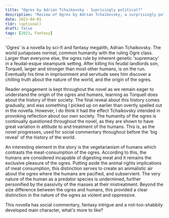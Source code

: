 ```yaml
---
title: "Ogres by Adrian Tchaikovsky - Suprisingly political?"
description: "Review of Ogres by Adrian Tchaikovsky, a surprisingly political little fantasy novella."
date: 2023-04-01
tldr: (optional)
draft: false
tags: [2023, Fantasy]
---
```


'Ogres' is a novella by sci-fi and fantasy megalith, Adrian Tchaikovsky. The world juxtaposes normal, common humanity with the ruling Ogre class. Larger than everyone else, the ogres rule by inherent genetic 'supremacy' in a feudal-esque steampunk setting. After killing his feudal landlords son, Torquell, larger and stronger than most other humans, is on the run. Eventually his time in imprisonment and servitude sees him discover a chilling truth about the nature of the world, and the origin of the ogres.

Reader engagement is kept throughout the novel as we remain eager to understand the origin of the ogres and humans, learning as Torquell does about the history of their society. The final reveal about this history comes gradually, and was something I picked up on earlier than overtly spelled out in the novella. However, I do think it had the effect Tchaikovsky intended in provoking reflection about our own society. The humanity of the ogres is continually questioned throughout the novel, as they are shown to have great variation in attitude to and treatment of the humans. This is, as the novel progresses, used for social commentary throughout before the 'big reveal' of the history of the world.

An interesting element in the story is the vegetarianism of humans which contrasts the meat-consumption of the ogres. According to this, the humans are considered incapable of digesting meat and it remains the exclusive pleasure of the ogres. Putting aside the animal rights implications of meat consumption, this distinction serves to create an animalistic air about the ogres where the humans are pacified, and subservient. The very nature of the human as a predator species is undermined, further personified by the passivity of the masses at their mistreatment. Beyond the size difference between the ogres and humans, this provided a clear distinction in the nature of the ogres as violent and oppressive.  

This novella has social commentary, fantasy intrigue and a not-too-shabbily developed main character, what's more to like? 